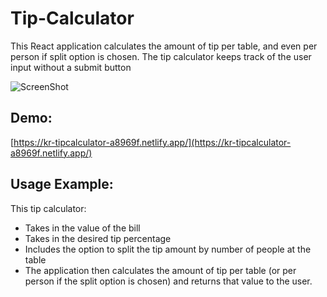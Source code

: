 Tip-Calculator
=================

This React application calculates the amount of tip per table, and even per person if split option is chosen. The tip calculator keeps track of the user input without a submit button


![ScreenShot](src/image/image1.jpg|width=300|height=400)

Demo:
---------------

[https://kr-tipcalculator-a8969f.netlify.app/](https://kr-tipcalculator-a8969f.netlify.app/)

Usage Example:
---------------

This tip calculator:
- Takes in the value of the bill
- Takes in the desired tip percentage
- Includes the option to split the tip amount by number of people at the table
- The application then calculates the amount of tip per table (or per person if   the split option is chosen) and returns that value to the user.